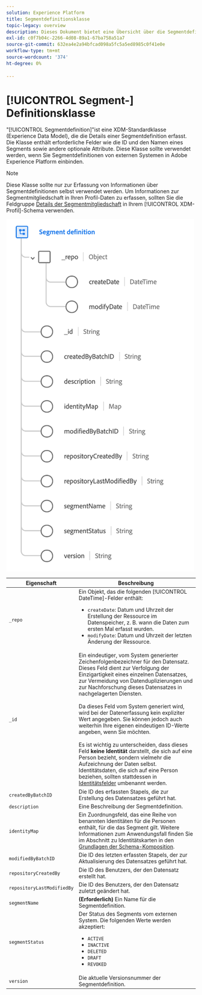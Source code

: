 ```yaml
---
solution: Experience Platform
title: Segmentdefinitionsklasse
topic-legacy: overview
description: Dieses Dokument bietet eine Übersicht über die Segmentdefinitionsklasse im Experience Data Model (XDM).
exl-id: c0f7b04c-2266-4d08-89a1-67ba758a51a7
source-git-commit: 632ea4e2a94bfcad098a5fc5a5ed8985c0f41e0e
workflow-type: tm+mt
source-wordcount: '374'
ht-degree: 0%

---
```


# [!UICONTROL Segment-] Definitionsklasse

&quot;[!UICONTROL Segmentdefinition]&quot;ist eine XDM-Standardklasse (Experience Data Model), die die Details einer Segmentdefinition erfasst. Die Klasse enthält erforderliche Felder wie die ID und den Namen eines Segments sowie andere optionale Attribute. Diese Klasse sollte verwendet werden, wenn Sie Segmentdefinitionen von externen Systemen in Adobe Experience Platform einbinden.

>[!NOTE]
>
>Diese Klasse sollte nur zur Erfassung von Informationen über Segmentdefinitionen selbst verwendet werden. Um Informationen zur Segmentmitgliedschaft in Ihren Profil-Daten zu erfassen, sollten Sie die Feldgruppe [Details der Segmentmitgliedschaft](../field-groups/profile/segmentation.md) in Ihrem [!UICONTROL XDM-Profil]-Schema verwenden.

![](../images/classes/segment-definition.png)

| Eigenschaft | Beschreibung |
| --- | --- |
| `_repo` | Ein Objekt, das die folgenden [!UICONTROL DateTime]-Felder enthält: <ul><li>`createDate`: Datum und Uhrzeit der Erstellung der Ressource im Datenspeicher, z. B. wann die Daten zum ersten Mal erfasst wurden.</li><li>`modifyDate`: Datum und Uhrzeit der letzten Änderung der Ressource.</li></ul> |
| `_id` | Ein eindeutiger, vom System generierter Zeichenfolgenbezeichner für den Datensatz. Dieses Feld dient zur Verfolgung der Einzigartigkeit eines einzelnen Datensatzes, zur Vermeidung von Datenduplizierungen und zur Nachforschung dieses Datensatzes in nachgelagerten Diensten.<br><br>Da dieses Feld vom System generiert wird, wird bei der Datenerfassung kein expliziter Wert angegeben. Sie können jedoch auch weiterhin Ihre eigenen eindeutigen ID-Werte angeben, wenn Sie möchten.<br><br>Es ist wichtig zu unterscheiden, dass dieses Feld  **keine Identität** darstellt, die sich auf eine Person bezieht, sondern vielmehr die Aufzeichnung der Daten selbst. Identitätsdaten, die sich auf eine Person beziehen, sollten stattdessen in [Identitätsfelder](../schema/composition.md#identity) umbenannt werden. |
| `createdByBatchID` | Die ID des erfassten Stapels, die zur Erstellung des Datensatzes geführt hat. |
| `description` | Eine Beschreibung der Segmentdefinition. |
| `identityMap` | Ein Zuordnungsfeld, das eine Reihe von benannten Identitäten für die Personen enthält, für die das Segment gilt. Weitere Informationen zum Anwendungsfall finden Sie im Abschnitt zu Identitätskarten in den [Grundlagen der Schema-Komposition](../schema/composition.md#identityMap). |
| `modifiedByBatchID` | Die ID des letzten erfassten Stapels, der zur Aktualisierung des Datensatzes geführt hat. |
| `repositoryCreatedBy` | Die ID des Benutzers, der den Datensatz erstellt hat. |
| `repositoryLastModifiedBy` | Die ID des Benutzers, der den Datensatz zuletzt geändert hat. |
| `segmentName` | **(Erforderlich)** Ein Name für die Segmentdefinition. |
| `segmentStatus` | Der Status des Segments vom externen System. Die folgenden Werte werden akzeptiert: <ul><li>`ACTIVE`</li><li>`INACTIVE`</li><li>`DELETED`</li><li>`DRAFT`</li><li>`REVOKED`</li></ul> |
| `version` | Die aktuelle Versionsnummer der Segmentdefinition. |
